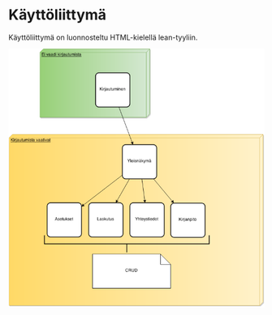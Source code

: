 # Käyttöliittymä

Käyttöliittymä on luonnosteltu HTML-kielellä lean-tyyliin.

![Käyttöliittymäkaavio](https://raw.githubusercontent.com/theikkila/lopputili/master/doc/guichart.png)
